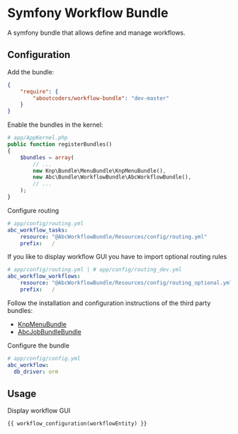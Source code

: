 Symfony Workflow Bundle
==========================

A symfony bundle that allows define and manage workflows.

## Configuration

Add the bundle:

``` json
{
    "require": {
        "aboutcoders/workflow-bundle": "dev-master"
    }
}
```

Enable the bundles in the kernel:

``` php
# app/AppKernel.php
public function registerBundles()
{
    $bundles = array(
        // ...
        new Knp\Bundle\MenuBundle\KnpMenuBundle(),
        new Abc\Bundle\WorkflowBundle\AbcWorkflowBundle(),
        // ...
    );
}
```

Configure routing 

``` yaml
# app/config/routing.yml
abc_workflow_tasks:
    resource: "@AbcWorkflowBundle/Resources/config/routing.yml"
    prefix:   /
```

If you like to display workflow GUI you have to import optional routing rules

``` yaml
# app/config/routing.yml | # app/config/routing_dev.yml
abc_workflow_workflows:
    resource: "@AbcWorkflowBundle/Resources/config/routing_optional.yml"
    prefix:   /
```
 
 
Follow the installation and configuration instructions of the third party bundles:

* [KnpMenuBundle](https://github.com/KnpLabs/KnpMenuBundle/blob/master/Resources/doc/index.md)
* [AbcJobBundleBundle](https://bitbucket.org/hasc/job-bundle)

Configure the bundle

``` yaml
# app/config/config.yml
abc_workflow:
  db_driver: orm
```

## Usage

Display workflow GUI

``` twig
{{ workflow_configuration(workflowEntity) }}
```


